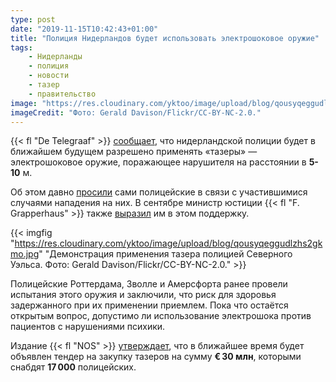 ```yaml
---
type: post
date: "2019-11-15T10:42:43+01:00"
title: "Полиция Нидерландов будет использовать электрошоковое оружие"
tags:
    - Нидерланды
    - полиция
    - новости
    - тазер
    - правительство
image: "https://res.cloudinary.com/yktoo/image/upload/blog/qousyqeggudlzhs2gkmo.jpg"
imageCredit: "Фото: Gerald Davison/Flickr/CC-BY-NC-2.0."
---
```


{{< fl "De Telegraaf" >}} [сообщает](https://www.telegraaf.nl/nieuws/803120254/agenten-krijgen-stroomstootwapen-zo-werkt-een-taser), что нидерландской полиции будет в ближайшем будущем разрешено применять «тазеры» — электрошоковое оружие, поражающее нарушителя на расстоянии в **5-10** м.

Об этом давно [просили](https://nos.nl/artikel/2300389-korpschef-eist-invoering-taser-na-geweld-trouwstoet.html) сами полицейские в связи с участившимися случаями нападения на них. В сентябре министр юстиции {{< fl "F. Grapperhaus" >}} также [выразил](https://nos.nl/artikel/2300467-grapperhaus-wil-dat-politie-taser-krijgt.html) им в этом поддержку.

<!--more-->

{{< imgfig "https://res.cloudinary.com/yktoo/image/upload/blog/qousyqeggudlzhs2gkmo.jpg" "Демонстрация применения тазера полицией Северного Уэльса. Фото: Gerald Davison/Flickr/CC-BY-NC-2.0." >}}

Полицейские Роттердама, Зволле и Амерсфорта ранее провели испытания этого оружия и заключили, что риск для здоровья задержанного при их применении приемлем. Пока что остаётся открытым вопрос, допустимо ли использование электрошока против пациентов с нарушениями психики. 

Издание {{< fl "NOS" >}} [утверждает](https://nos.nl/artikel/2310526-politieagenten-mogen-stroomstootwapen-gaan-gebruiken.html), что в ближайшее время будет объявлен тендер на закупку тазеров на сумму **€ 30 млн**, которыми снабдят **17 000** полицейских.
